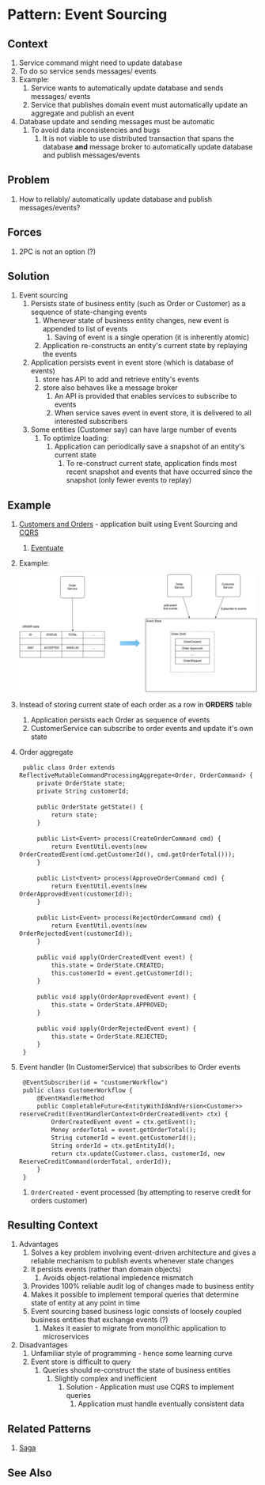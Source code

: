 # Pattern: Event Sourcing #
## Context ##
1. Service command might need to update database
2. To do so service sends messages/ events
3. Example:
	1. Service wants to automatically update database and sends messages/ events
	2. Service that publishes domain event must automatically update an aggregate and publish an event
4. Database update and sending messages must be automatic
	1. To avoid data inconsistencies and bugs
		1. It is not viable to use distributed transaction that spans the database **and** message broker to automatically update database and publish messages/events

## Problem ##
1. How to reliably/ automatically update database and publish messages/events?

## Forces ##
1. 2PC is not an option (?)

## Solution ##
1. Event sourcing
	1. Persists state of business entity (such as Order or Customer) as a sequence of state-changing events
		1. Whenever state of business entity changes, new event is appended to list of events
			1. Saving of event is a single operation (it is inherently atomic)
		2. Application re-constructs an entity's current state by replaying the events
	2. Application persists event in event store (which is database of events)
		1. store has API to add and retrieve entity's events
		2. store also behaves like a message broker
			1. An API is provided that enables services to subscribe to events
			2. When service saves event in event store, it is delivered to all interested subscribers
	3. Some entities (Customer say) can have large number of events
		1. To optimize loading:
			1. Application can periodically save a snapshot of an entity's current state
				1. To re-construct current state, application finds most recent snapshot and events that have occurred since the snapshot (only fewer events to replay) 

## Example ##
1. [Customers and Orders](https://github.com/eventuate-examples/eventuate-examples-java-customers-and-orders) - application built using Event Sourcing and [CQRS](https://microservices.io/patterns/data/cqrs.html)
	1. [Eventuate](http://eventuate.io/)
2. Example:

	![event_sourcing_example](event_sourcing_example.png)
	
3. Instead of storing current state of each order as a row in **ORDERS** table
	1. Application persists each Order as sequence of events
	2. CustomerService can subscribe to order events and update it's own state
4. Order aggregate

		public class Order extends ReflectiveMutableCommandProcessingAggregate<Order, OrderCommand> {
			private OrderState state;
			private String customerId;
			
			public OrderState getState() {
				return state;
			}
			
			public List<Event> process(CreateOrderCommand cmd) {
				return EventUtil.events(new OrderCreatedEvent(cmd.getCustomerId(), cmd.getOrderTotal()));
			}
			
			public List<Event> process(ApproveOrderCommand cmd) {
				return EventUtil.events(new OrderApprovedEvent(customerId));
			}
			
			public List<Event> process(RejectOrderCommand cmd) {
				return EventUtil.events(new OrderRejectedEvent(customerId));
			}
			
			public void apply(OrderCreatedEvent event) {
				this.state = OrderState.CREATED;
				this.customerId = event.getCustomerId();
			}
			
			public void apply(OrderApprovedEvent event) {
				this.state = OrderState.APPROVED;
			}
			
			public void apply(OrderRejectedEvent event) {
				this.state = OrderState.REJECTED;
			}
		}
		
5. Event handler (In CustomerService) that subscribes to Order events

		@EventSubscriber(id = "customerWorkflow")
		public class CustomerWorkflow {
			@EventHandlerMethod
			public CompletableFuture<EntityWithIdAndVersion<Customer>> reserveCredit(EventHandlerContext<OrderCreatedEvent> ctx) {
				OrderCreatedEvent event = ctx.getEvent();
				Money orderTotal = event.getOrderTotal();
				String cutomerId = event.getCustomerId();
				String orderId = ctx.getEntityId();
				return ctx.update(Customer.class, customerId, new ReserveCreditCommand(orderTotal, orderId));
			}
		}
		
	1. `OrderCreated` - event processed (by attempting to reserve credit for orders customer)

## Resulting Context ##
1. Advantages
	1. Solves a key problem involving event-driven architecture and gives a reliable mechanism to publish events whenever state changes
	2. It persists events (rather than domain objects)
		1. Avoids object-relational impledence mismatch
	3. Provides 100% reliable audit log of changes made to business entity
	4. Makes it possible to implement temporal queries that determine state of entity at any point in time
	5. Event sourcing based business logic consists of loosely coupled business entities that exchange events (?)
		1. Makes it easier to migrate from monolithic application to microservices
2. Disadvantages
	1. Unfamiliar style of programming - hence some learning curve
	2. Event store is difficult to query
		1. Queries should re-construct the state of business entities
			1. Slightly complex and inefficient
				1. Solution - Application must use CQRS to implement queries
					1. Application must handle eventually consistent data

## Related Patterns ##
1. [Saga]()

## See Also ##